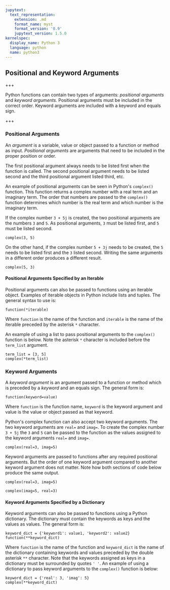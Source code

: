 ```yaml
---
jupytext:
  text_representation:
    extension: .md
    format_name: myst
    format_version: '0.9'
    jupytext_version: 1.5.0
kernelspec:
  display_name: Python 3
  language: python
  name: python3
---
```


## Positional and Keyword Arguments

+++

Python functions can contain two types of arguments: _positional arguments_ and _keyword arguments_. Positional arguments must be included in the correct order. Keyword arguments are included with a keyword and equals sign.

+++

### Positional Arguments

An _argument_ is a variable, value or object passed to a function or method as input. _Positional arguments_ are arguments that need to be included in the proper position or order. 

The first positional argument always needs to be listed first when the function is called. The second positional argument needs to be listed second and the third positional argument listed third, etc. 

An example of positional arguments can be seen in Python's ```complex()``` function. This function returns a complex number with a real term and an imaginary term. The order that numbers are passed to the ```complex()``` function determines which number is the real term and which number is the imaginary term.

If the complex number ```3 + 5j``` is created, the two positional arguments are the numbers ```3``` and ```5```. As positional arguments, ```3``` must be listed first, and ```5``` must be listed second. 

```{code-cell} ipython3
complex(3, 5)
```

On the other hand, if the complex number ```5 + 3j``` needs to be created, the ```5``` needs to be listed first and the ```3``` listed second. Writing the same arguments in a different order produces a different result.

```{code-cell} ipython3
complex(5, 3)
```

#### Positional Arguments Specified by an Iterable

Positional arguments can also be passed to functions using an iterable object. Examples of iterable objects in Python include lists and tuples. The general syntax to use is:

```text
function(*iterable)
```

Where ```function``` is the name of the function and ```iterable``` is the name of the iterable preceded by the asterisk ```*``` character. 

An example of using a list to pass positional arguments to the ```complex()``` function is below. Note the asterisk ```*``` character is included before the ```term_list``` argument.

```{code-cell} ipython3
term_list = [3, 5]
complex(*term_list)
```

### Keyword Arguments

A _keyword argument_ is an argument passed to a function or method which is preceded by a _keyword_ and an equals sign.  The general form is:

```text
function(keyword=value)
```

Where ```function``` is the function name, ```keyword``` is the keyword argument and value is the value or object passed as that keyword.

Python's complex function can also accept two keyword arguments. The two keyword arguments are ```real=``` and ```imag=```. To create the complex number ```3 + 5j``` the ```3``` and ```5``` can be passed to the function as the values assigned to the keyword arguments ```real=``` and ```imag=```.

```{code-cell} ipython3
complex(real=3, imag=5)
```

Keyword arguments are passed to functions after any required positional arguments. But the order of one keyword argument compared to another keyword argument does not matter. Note how both sections of code below produce the same output.

```{code-cell} ipython3
complex(real=3, imag=5)
```

```{code-cell} ipython3
complex(imag=5, real=3)
```

#### Keyword Arguments Specified by a Dictionary

Keyword arguments can also be passed to functions using a Python dictionary. The dictionary must contain the keywords as keys and the values as values. The general form is:

```text
keyword_dict = {'keyword1': value1, 'keyword2': value2}
function(**keyword_dict)
```

Where ```function``` is the name of the function and ```keyword_dict``` is the name of the dictionary containing keywords and values preceded by the double asterisk ```**``` character. Note that the keywords assigned as keys in a dictionary must be surrounded by quotes ``` ' ' ```. An example of using a dictionary to pass keyword arguments to the ```complex()``` function is below:

```{code-cell} ipython3
keyword_dict = {'real': 3, 'imag': 5}
complex(**keyword_dict)
```

```{code-cell} ipython3

```
